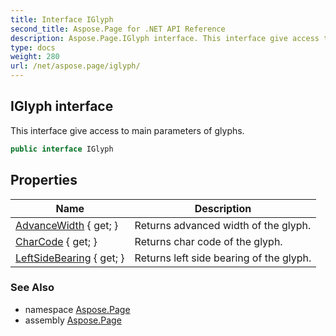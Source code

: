 ```yaml
---
title: Interface IGlyph
second_title: Aspose.Page for .NET API Reference
description: Aspose.Page.IGlyph interface. This interface give access to main parameters of glyphs
type: docs
weight: 280
url: /net/aspose.page/iglyph/
---
```

## IGlyph interface

This interface give access to main parameters of glyphs.

```csharp
public interface IGlyph
```

## Properties

| Name | Description |
| --- | --- |
| [AdvanceWidth](../../aspose.page/iglyph/advancewidth/) { get; } | Returns advanced width of the glyph. |
| [CharCode](../../aspose.page/iglyph/charcode/) { get; } | Returns char code of the glyph. |
| [LeftSideBearing](../../aspose.page/iglyph/leftsidebearing/) { get; } | Returns left side bearing of the glyph. |

### See Also

* namespace [Aspose.Page](../../aspose.page/)
* assembly [Aspose.Page](../../)


